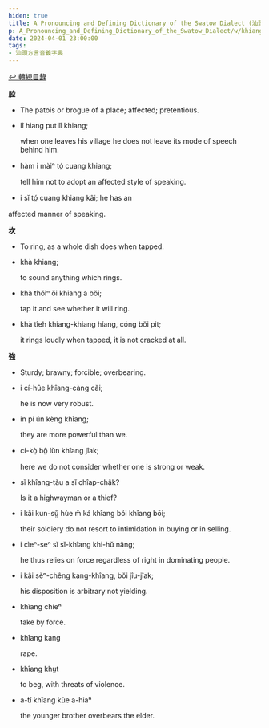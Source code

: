 ```yaml
---
hiden: true
title: A Pronouncing and Defining Dictionary of the Swatow Dialect (汕頭方言音義字典) / khiang
p: A_Pronouncing_and_Defining_Dictionary_of_the_Swatow_Dialect/w/khiang
date: 2024-04-01 23:00:00
tags: 
- 汕頭方言音義字典
---
```


[↩️ 轉總目錄](/A_Pronouncing_and_Defining_Dictionary_of_the_Swatow_Dialect)


**腔**
- The patois or brogue of a place; affected; pretentious.

- lî hiang put lî khiang;

  when one leaves his village he does not leave its mode of speech behind him.

- hàm i màiⁿ tó̤ cuang khiang;

  tell him not to adopt an affected style of speaking.

- i sĭ tó̤ cuang khiang kâi; he has an

affected manner of speaking.

**坎**
- To ring, as a whole dish does when tapped.

- khà khiang;

  to sound anything which rings.

- khà thóiⁿ ŏi khiang a bŏi;

  tap it and see whether it will ring.

- khà tîeh khiang-khiang híang, cóng bŏi pit;

  it rings loudly when tapped, it is not cracked at all.

**強**
- Sturdy; brawny; forcible; overbearing.

- i cí-hûe khîang-càng căi;

  he is now very robust.

- in pí ún kèng khîang;

  they are more powerful than we.

- cí-kò̤ bô̤ lŭn khîang jîak;

  here we do not consider whether one is strong or weak.

- sĭ khîang-tău a sĭ chîap-châk?

  Is it a highwayman or a thief?

- i kâi kun-sṳ̆ hùe m̄ ká khîang bói khîang bōi;

  their soldiery do not resort to intimidation in buying or in selling.

- i cìeⁿ-seⁿ sĭ sĭ-khîang khi-hŭ nâng;

  he thus relies on force regardless of right in dominating people.

- i kâi sèⁿ-chêng kang-khîang, bŏi jîu-jîak;

  his disposition is arbitrary not yielding.

- khîang chíeⁿ

  take by force.

- khîang kang

  rape.

- khîang khṳt

  to beg, with threats of violence.

- a-tĭ khîang kùe a-hiaⁿ

  the younger brother overbears the elder.